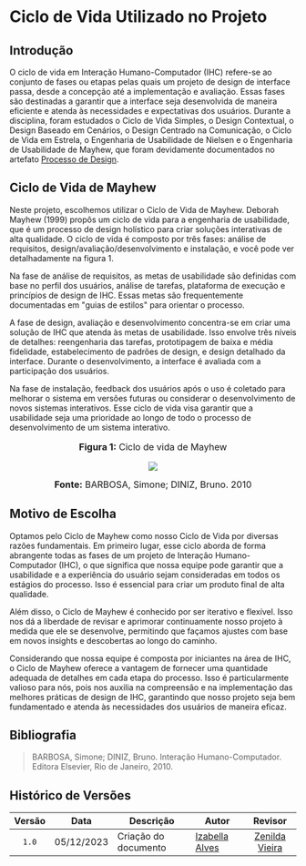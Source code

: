 # Ciclo de Vida Utilizado no Projeto

## Introdução

O ciclo de vida em Interação Humano-Computador (IHC) refere-se ao conjunto de fases ou etapas pelas quais um projeto de design de interface passa, desde a concepção até a implementação e avaliação. Essas fases são destinadas a garantir que a interface seja desenvolvida de maneira eficiente e atenda às necessidades e expectativas dos usuários. Durante a disciplina, foram estudados o Ciclo de Vida Simples, o Design Contextual, o Design Baseado em Cenários, o Design Centrado na Comunicação, o Ciclo de Vida em Estrela, o Engenharia de Usabilidade de Nielsen e o Engenharia de Usabilidade de Mayhew, que foram devidamente documentados no artefato [Processo de Design](https://interacao-humano-computador.github.io/2023.2-NotaLegal/planejamento%20do%20projeto/processo-de-design/). 

## Ciclo de Vida de Mayhew

Neste projeto, escolhemos utilizar o Ciclo de Vida de Mayhew. Deborah Mayhew (1999) propôs um ciclo de vida para a engenharia de usabilidade, que é um processo de design holístico para criar soluções interativas de alta qualidade. O ciclo de vida é composto por três fases: análise de requisitos, design/avaliação/desenvolvimento e instalação, e você pode ver detalhadamente na figura 1.

Na fase de análise de requisitos, as metas de usabilidade são definidas com base no perfil dos usuários, análise de tarefas, plataforma de execução e princípios de design de IHC. Essas metas são frequentemente documentadas em "guias de estilos" para orientar o processo.

A fase de design, avaliação e desenvolvimento concentra-se em criar uma solução de IHC que atenda às metas de usabilidade. Isso envolve três níveis de detalhes: reengenharia das tarefas, prototipagem de baixa e média fidelidade, estabelecimento de padrões de design, e design detalhado da interface. Durante o desenvolvimento, a interface é avaliada com a participação dos usuários.

Na fase de instalação, feedback dos usuários após o uso é coletado para melhorar o sistema em versões futuras ou considerar o desenvolvimento de novos sistemas interativos. Esse ciclo de vida visa garantir que a usabilidade seja uma prioridade ao longo de todo o processo de desenvolvimento de um sistema interativo.

<div align="center">
<font size="3"><p style="text-align: center"><b>Figura 1:</b> Ciclo de vida de Mayhew</p></font>

<img src="https://github.com/Interacao-Humano-Computador/2023.2-NotaLegal/blob/main/docs/imagens/ciclodemayhew.png?raw=true" class="usecaseElement">

<font size="3"><p style="text-align: center"><b>Fonte:</b> BARBOSA, Simone; DINIZ, Bruno. 2010</p></font>
</div>

## Motivo de Escolha

Optamos pelo Ciclo de Mayhew como nosso Ciclo de Vida por diversas razões fundamentais. Em primeiro lugar, esse ciclo aborda de forma abrangente todas as fases de um projeto de Interação Humano-Computador (IHC), o que significa que nossa equipe pode garantir que a usabilidade e a experiência do usuário sejam consideradas em todos os estágios do processo. Isso é essencial para criar um produto final de alta qualidade.

Além disso, o Ciclo de Mayhew é conhecido por ser iterativo e flexível. Isso nos dá a liberdade de revisar e aprimorar continuamente nosso projeto à medida que ele se desenvolve, permitindo que façamos ajustes com base em novos insights e descobertas ao longo do caminho.

Considerando que nossa equipe é composta por iniciantes na área de IHC, o Ciclo de Mayhew oferece a vantagem de fornecer uma quantidade adequada de detalhes em cada etapa do processo. Isso é particularmente valioso para nós, pois nos auxilia na compreensão e na implementação das melhores práticas de design de IHC, garantindo que nosso projeto seja bem fundamentado e atenda às necessidades dos usuários de maneira eficaz.


## Bibliografia
>
> BARBOSA, Simone; DINIZ, Bruno. Interação Humano-Computador. Editora Elsevier, Rio de Janeiro, 2010.
>

## Histórico de Versões

| Versão | Data   | Descrição     | Autor     |  Revisor        |
| :----: | ------ | ------------- | --------- | :-------------: |
| `1.0`  | 05/12/2023 | Criação do documento |  [Izabella Alves](https://github.com/izabellaalves)  |[Zenilda Vieira](https://github.com/zenildavieira) |